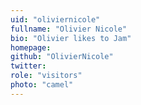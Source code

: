 ```yaml
---
uid: "oliviernicole"
fullname: "Olivier Nicole"
bio: "Olivier likes to Jam"
homepage:
github: "OlivierNicole"
twitter:
role: "visitors"
photo: "camel"
---
```

